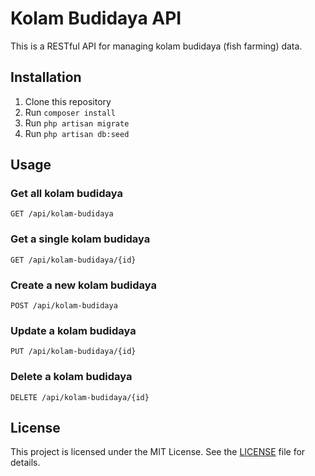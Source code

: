 # Kolam Budidaya API

This is a RESTful API for managing kolam budidaya (fish farming) data.

## Installation

1. Clone this repository
2. Run `composer install`
3. Run `php artisan migrate`
4. Run `php artisan db:seed`

## Usage

### Get all kolam budidaya

`GET /api/kolam-budidaya`

### Get a single kolam budidaya

`GET /api/kolam-budidaya/{id}`

### Create a new kolam budidaya

`POST /api/kolam-budidaya`

### Update a kolam budidaya

`PUT /api/kolam-budidaya/{id}`

### Delete a kolam budidaya

`DELETE /api/kolam-budidaya/{id}`

## License

This project is licensed under the MIT License. See the [LICENSE](LICENSE) file for details.
